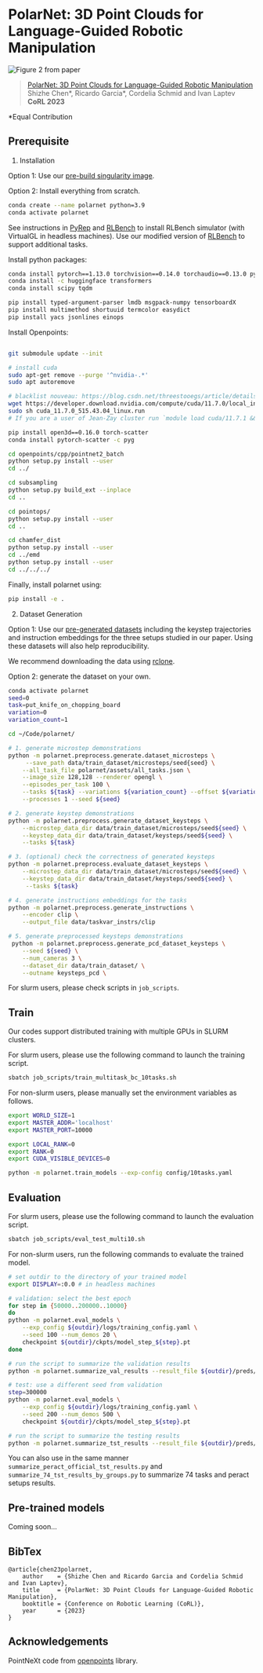 # PolarNet: 3D Point Clouds for Language-Guided Robotic Manipulation 

![Figure 2 from paper](./overview.png)

> [PolarNet: 3D Point Clouds for Language-Guided Robotic Manipulation](https://openreview.net/forum?id=efaE7iJ2GJv)  
> Shizhe Chen*, Ricardo Garcia*, Cordelia Schmid and Ivan Laptev  
> **CoRL 2023**  

*Equal Contribution

## Prerequisite

1. Installation

Option 1: Use our [pre-build singularity image](https://drive.google.com/file/d/1ybTWLpjMDW4eSL7M2SEBwT-Qk2p_euZd/view?usp=sharing).

Option 2: Install everything from scratch.
```bash
conda create --name polarnet python=3.9
conda activate polarnet
```

See instructions in [PyRep](https://github.com/stepjam/PyRep) and [RLBench](https://github.com/stepjam/RLBench) to install RLBench simulator (with VirtualGL in headless machines). Use our modified version of [RLBench](https://github.com/rjgpinel/RLBench) to support additional tasks.

Install python packages:
```bash
conda install pytorch==1.13.0 torchvision==0.14.0 torchaudio==0.13.0 pytorch-cuda=11.7 -c pytorch -c nvidia
conda install -c huggingface transformers
conda install scipy tqdm

pip install typed-argument-parser lmdb msgpack-numpy tensorboardX 
pip install multimethod shortuuid termcolor easydict
pip install yacs jsonlines einops
```

Install Openpoints:

```bash

git submodule update --init

# install cuda
sudo apt-get remove --purge '^nvidia-.*' 
sudo apt autoremove

# blacklist nouveau: https://blog.csdn.net/threestooegs/article/details/124582963
wget https://developer.download.nvidia.com/compute/cuda/11.7.0/local_installers/cuda_11.7.0_515.43.04_linux.run
sudo sh cuda_11.7.0_515.43.04_linux.run
# If you are a user of Jean-Zay cluster run `module load cuda/11.7.1 && module load cudnn/8.5.0.96-11.7-cuda` instead

pip install open3d==0.16.0 torch-scatter
conda install pytorch-scatter -c pyg

cd openpoints/cpp/pointnet2_batch
python setup.py install --user
cd ../

cd subsampling
python setup.py build_ext --inplace
cd ..

cd pointops/
python setup.py install --user
cd ..

cd chamfer_dist
python setup.py install --user
cd ../emd
python setup.py install --user
cd ../../../
```

Finally, install polarnet using:
```bash
pip install -e .
```

2. Dataset Generation

Option 1: Use our [pre-generated datasets](https://drive.google.com/drive/folders/1WvaopPRbQYDkIf5V_bFuetwISsu2ez9E?usp=drive_link) including the keystep trajectories and instruction embeddings for the three setups studied in our paper. Using these datasets will also help reproducibility.

We recommend downloading the data using [rclone](https://rclone.org/drive/).

Option 2: generate the dataset on your own.
```bash
conda activate polarnet
seed=0
task=put_knife_on_chopping_board
variation=0
variation_count=1

cd ~/Code/polarnet/

# 1. generate microstep demonstrations
python -m polarnet.preprocess.generate.dataset_microsteps \
     --save_path data/train_dataset/microsteps/seed{seed} \
    --all_task_file polarnet/assets/all_tasks.json \
    --image_size 128,128 --renderer opengl \
    --episodes_per_task 100 \
    --tasks ${task} --variations ${variation_count} --offset ${variation} \
    --processes 1 --seed ${seed} 

# 2. generate keystep demonstrations
python -m polarnet.preprocess.generate_dataset_keysteps \
    --microstep_data_dir data/train_dataset/microsteps/seed${seed} \
    --keystep_data_dir data/train_dataset/keysteps/seed${seed} \
    --tasks ${task}

# 3. (optional) check the correctness of generated keysteps
python -m polarnet.preprocess.evaluate_dataset_keysteps \
    --microstep_data_dir data/train_dataset/microsteps/seed${seed} \
    --keystep_data_dir data/train_dataset/keysteps/seed${seed} \
     --tasks ${task}

# 4. generate instructions embeddings for the tasks
python -m polarnet.preprocess.generate_instructions \
    --encoder clip \
    --output_file data/taskvar_instrs/clip

# 5. generate preprocessed keysteps demonstrations
 python -m polarnet.preprocess.generate_pcd_dataset_keysteps \
    --seed ${seed} \
    --num_cameras 3 \
    --dataset_dir data/train_dataset/ \
    --outname keysteps_pcd \
```
For slurm users, please check scripts in `job_scripts`.

## Train

Our codes support distributed training with multiple GPUs in SLURM clusters.

For slurm users, please use the following command to launch the training script.
```bash
sbatch job_scripts/train_multitask_bc_10tasks.sh
```

For non-slurm users, please manually set the environment variables as follows.

```bash
export WORLD_SIZE=1
export MASTER_ADDR='localhost'
export MASTER_PORT=10000

export LOCAL_RANK=0 
export RANK=0
export CUDA_VISIBLE_DEVICES=0

python -m polarnet.train_models --exp-config config/10tasks.yaml
```

## Evaluation

For slurm users, please use the following command to launch the evaluation script.
```bash
sbatch job_scripts/eval_test_multi10.sh
```

For non-slurm users, run the following commands to evaluate the trained model.

```bash
# set outdir to the directory of your trained model
export DISPLAY=:0.0 # in headless machines

# validation: select the best epoch
for step in {50000..200000..10000}
do
python -m polarnet.eval_models \
    --exp_config ${outdir}/logs/training_config.yaml \
    --seed 100 --num_demos 20 \
    checkpoint ${outdir}/ckpts/model_step_${step}.pt
done

# run the script to summarize the validation results
python -m polarnet.summarize_val_results --result_file ${outdir}/preds/seed100/results.jsonl

# test: use a different seed from validation
step=300000
python -m polarnet.eval_models \
    --exp_config ${outdir}/logs/training_config.yaml \
    --seed 200 --num_demos 500 \
    checkpoint ${outdir}/ckpts/model_step_${step}.pt

# run the script to summarize the testing results
python -m polarnet.summarize_tst_results --result_file ${outdir}/preds/seed200/results.jsonl
```

You can also use in the same manner `summarize_peract_official_tst_results.py` and `summarize_74_tst_results_by_groups.py` to summarize 74 tasks and peract setups results.

## Pre-trained models

Coming soon...

## BibTex

```
@article{chen23polarnet,
    author    = {Shizhe Chen and Ricardo Garcia and Cordelia Schmid and Ivan Laptev},
    title     = {PolarNet: 3D Point Clouds for Language-Guided Robotic Manipulation},
    booktitle = {Conference on Robotic Learning (CoRL)},
    year      = {2023}
}
```

## Acknowledgements

PointNeXt code from [openpoints](https://github.com/rwightman/pytorch-image-modelshttps://github.com/guochengqian/openpoints) library.


